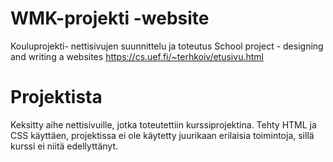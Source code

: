 # WMK-projekti -website
Kouluprojekti- nettisivujen suunnittelu ja toteutus
School project - designing and writing a websites
https://cs.uef.fi/~terhkoiv/etusivu.html

# Projektista
Keksitty aihe nettisivuille, jotka toteutettiin kurssiprojektina. Tehty HTML ja CSS käyttäen, projektissa ei ole käytetty juurikaan erilaisia toimintoja, 
sillä kurssi ei niitä edellyttänyt. 
